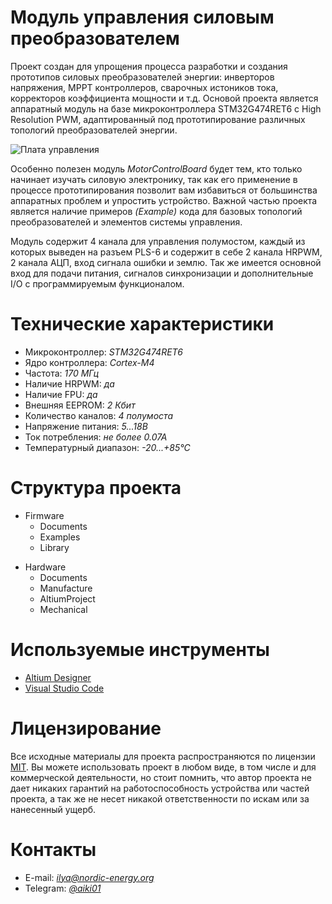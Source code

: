 # Модуль управления силовым преобразователем

Проект создан для упрощения процесса разработки и создания прототипов силовых преобразователей энергии: инверторов напряжения, MPPT контроллеров, сварочных истоников тока, корректоров коэффициента мощности и т.д. Основой проекта является аппаратный модуль на базе  микроконтроллера STM32G474RET6 с High Resolution PWM, адаптированный под прототипирование различных топологий преобразователей энергии. 

![Плата управления](https://habrastorage.org/webt/rg/2n/sa/rg2nsaj_10ees5trta4vv_n3pca.png)

Особенно полезен модуль *MotorControlBoard* будет тем, кто только начинает изучать силовую электронику, так как его применение в процессе прототипирования позволит вам избавиться от большинства аппаратных проблем и упростить устройство. Важной частью проекта является наличие примеров *(Example)* кода для базовых топологий преобразователей и элементов системы управления.

Модуль содержит 4 канала для управления полумостом, каждый из которых выведен на разъем PLS-6 и содержит в себе 2 канала HRPWM, 2 канала АЦП, вход сигнала ошибки и землю. Так же имеется основной вход для подачи питания, сигналов синхронизации и дополнительные I/O с программируемым функционалом.

# Технические характеристики

* Микроконтроллер: *STM32G474RET6*
* Ядро контроллера: *Cortex-M4*
* Частота: *170 МГц*
* Наличие HRPWM: *да*
* Наличие FPU: *да*
* Внешняя EEPROM: *2 Кбит*
* Количество каналов: *4 полумоста*
* Напряжение питания: *5...18В*
* Ток потребления: *не более 0.07А*
* Температурный диапазон: *-20...+85°С*

# Структура проекта

* Firmware
    * Documents
    * Examples
    * Library

>

* Hardware
    * Documents
    * Manufacture
    * AltiumProject
    * Mechanical

# Используемые инструменты

* [Altium Designer](https://www.altium.com/altium-designer/ "Официальный сайт CAD")
* [Visual Studio Code](https://code.visualstudio.com/ "Официальный сайт VS Code")

# Лицензирование

Все исходные материалы для проекта распространяются по лицензии [MIT](./LICENSE "Описание лицензии"). Вы можете использовать проект в любом виде, в том числе и для коммерческой деятельности, но стоит помнить, что автор проекта не дает никаких гарантий на работоспособность устройства или частей проекта, а так же не несет никакой ответственности по искам или за нанесенный ущерб.

# Контакты

* E-mail: *ilya@nordic-energy.org*
* Telegram: [*@aiki01*](https://t.me/aiki01 "Чат в телеграмме")

